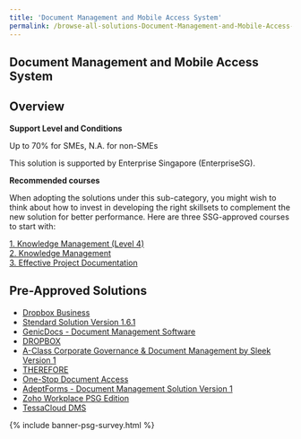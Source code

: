 ```yaml
---
title: 'Document Management and Mobile Access System'
permalink: /browse-all-solutions-Document-Management-and-Mobile-Access-System/Document-Management-and-Mobile-Access-System
---
```


## Document Management and Mobile Access System
## Overview

**Support Level and Conditions**

Up to 70% for SMEs, N.A. for non-SMEs

This solution is supported by Enterprise Singapore (EnterpriseSG).

**Recommended courses**

When adopting the solutions under this sub-category, you might wish to think about how to invest in developing the right skillsets to complement the new solution for better performance. Here are three SSG-approved courses to start with:

<a href='https://courses.enterprisejobskills.gov.sg/Course_Internet/CourseDetail/Knowledge-Management-Level-4-Synchronous-elearning-2'  target='_blank' rel='noopener'>1. Knowledge Management (Level 4) </a><br>
<a href='https://courses.enterprisejobskills.gov.sg/Course_Internet/CourseDetail/Knowledge-Management-2'  target='_blank' rel='noopener'>2. Knowledge Management</a><br>
<a href='https://courses.enterprisejobskills.gov.sg/Course_Internet/CourseDetail/Effective-Project-Documentation-Synchronous-elearning-2'  target='_blank' rel='noopener'>3. Effective Project Documentation</a><br>

## Pre-Approved Solutions

- <a href='/productivity-solutions-grant/solutionrepo/solution999' target='_blank'>Dropbox Business</a><br>
- <a href='/productivity-solutions-grant/solutionrepo/solution1004' target='_blank'>Stendard Solution  Version 1.6.1</a><br>
- <a href='/productivity-solutions-grant/solutionrepo/solution1411' target='_blank'>GenicDocs - Document Management Software</a><br>
- <a href='/productivity-solutions-grant/solutionrepo/solution1546' target='_blank'>DROPBOX</a><br>
- <a href='/productivity-solutions-grant/solutionrepo/solution1569' target='_blank'>A-Class Corporate Governance & Document Management by Sleek Version 1</a><br>
- <a href='/productivity-solutions-grant/solutionrepo/solution1666' target='_blank'>THEREFORE</a><br>
- <a href='/productivity-solutions-grant/solutionrepo/solution1969' target='_blank'>One-Stop Document Access</a><br>
- <a href='/productivity-solutions-grant/solutionrepo/solution2260' target='_blank'>AdeptForms - Document Management Solution Version 1</a><br>
- <a href='/productivity-solutions-grant/solutionrepo/solution2580' target='_blank'>Zoho Workplace PSG Edition</a><br>
- <a href='/productivity-solutions-grant/solutionrepo/solution3093' target='_blank'>TessaCloud DMS</a><br>

{% include banner-psg-survey.html %}

